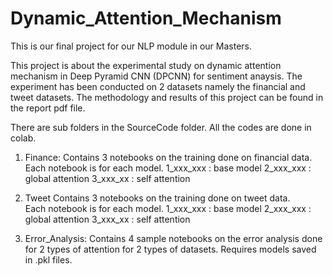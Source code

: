 # Dynamic_Attention_Mechanism

This is our final project for our NLP module in our Masters.

This project is about the experimental study on dynamic attention mechanism in Deep Pyramid CNN (DPCNN) for sentiment anaysis.
The experiment has been conducted on 2 datasets namely the financial and tweet datasets. The methodology and results of this project can be found in the report pdf file.


There are sub folders in the SourceCode folder. All the codes are done in colab.

1) Finance:
	Contains 3 notebooks on the training done on financial data.
	Each notebook is for each model.
	1_xxx_xxx : base model
	2_xxx_xxx : global attention
	3_xxx_xx : self attention


2) Tweet
	Contains 3 notebooks on the training done on tweet data.	
	Each notebook is for each model.
	1_xxx_xxx : base model
	2_xxx_xxx : global attention
	3_xxx_xx : self attention


3) Error_Analysis:
	Contains 4 sample notebooks on the error analysis done for 2 types of attention for 2 types of datasets.
	Requires models saved in .pkl files.
